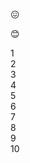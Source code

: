 <p class="faces">&#128534;</p>
<p class = "faces" id="smile">&#128522;</p>
<div class="exampleMenu" id = "exampleIDMenu">
        <div id="21" class = "ids2">1</div>
        <div id="22" class = "ids2">2</div>
        <div id="23" class = "ids2">3</div>
        <div id="24" class = "ids2">4</div>
        <div id="25" class = "ids2">5</div>
        <div id="26" class = "ids2">6</div>
        <div id="27" class = "ids2">7</div>
        <div id="28" class = "ids2">8</div>
        <div id="29" class = "ids2">9</div>
        <div id="210" class = "ids2">10</div>
        
</div>
